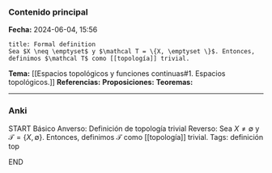 ### Contenido principal

**Fecha:** 2024-06-04, 15:56

```ad-formal
title: Formal definition
Sea $X \neq \emptyset$ y $\mathcal T = \{X, \emptyset \}$. Entonces, definimos $\mathcal T$ como [[topología]] trivial.
```

**Tema:** [[Espacios topológicos y funciones continuas#1. Espacios topológicos.]]
**Referencias:**
**Proposiciones:**
**Teoremas:**

---
### Anki

START
Básico
Anverso: Definición de topología trivial
Reverso: Sea $X \neq \emptyset$ y $\mathcal T = \{X, \emptyset \}$. Entonces, definimos $\mathcal T$ como [[topología]] trivial.
Tags: definición top
<!--ID: 1718723531968-->
END